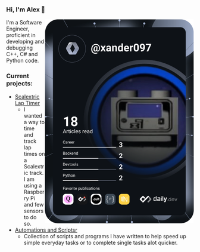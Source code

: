 ### Hi, I'm Alex 👋
<a href="https://app.daily.dev/xander097"><img src="https://raw.githubusercontent.com/TraitorXander/TraitorXander/421ee232530ecfb5d461f51b0b009dc0d6e39da2/devcard.svg" width="400" alt="Alex's Dev Card" align="right"/></a>

I'm a Software Engineer, proficient in developing and debugging C++, C# and Python code.

### Current projects:
- <a href="https://github.com/alexbillingham/ScalextricTimerAdvanced">Scalextric Lap Timer</a>
  - I wanted a way to time and track lap times on a Scalextric track. I am using a Raspberry Pi and few sensors to do so. 
- <a href="https://github.com/alexbillingham/AutomationsAndScripts">Automations and Scriptsr</a>
  - Collection of scripts and programs I have written to help speed up simple everyday tasks or to complete single tasks alot quicker.

<!--
**TraitorXander/TraitorXander** is a ✨ _special_ ✨ repository because its `README.md` (this file) appears on your GitHub profile.

Here are some ideas to get you started:

- 🔭 I’m currently working on ...
- 🌱 I’m currently learning ...
- 👯 I’m looking to collaborate on ...
- 🤔 I’m looking for help with ...
- 💬 Ask me about ...
- 📫 How to reach me: ...
- 😄 Pronouns: ...
- ⚡ Fun fact: ...
-->
<!-- <a href="https://app.daily.dev/xander097"><img src="https://raw.githubusercontent.com/TraitorXander/TraitorXander/421ee232530ecfb5d461f51b0b009dc0d6e39da2/devcard.svg" width="400" alt="Alex's Dev Card" align="right"/></a> -->
